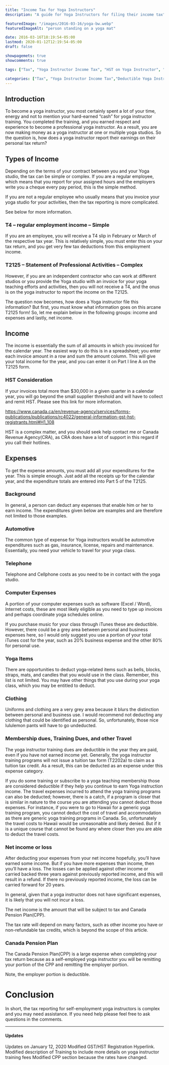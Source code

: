 ```yaml
---
title: "Income Tax for Yoga Instructors"
description: "A guide for Yoga Instructors for filing their income tax"

featuredImage: "/images/2016-03-16/yoga-bw.webp"
featuredImageAlt: "person standing on a yoga mat"

date: 2016-03-16T18:19:54-05:00
lastmod: 2020-01-12T12:19:54-05:00
draft: false

showpagemets: true
showcomments: true

tags: ["Tax", "Yoga Instructor Income Tax", "HST on Yoga Instructor", "Deductible Yoga Instructor Expenses"]

categories: ["Tax", "Yoga Instructor Income Tax","Deductible Yoga Instructor Expenses"]
---
```




## Introduction
To become a yoga instructor, you most certainly spent a lot of your time, energy and not to mention your hard-earned “cash” for yoga instructor training. You completed the training, and you earned respect and experience to become a professional yoga instructor. As a result, you are now making money as a yoga instructor at one or multiple yoga studios. So the question is, how does a yoga instructor report their earnings on their personal tax return?



## Types of Income
Depending on the terms of your contract between you and your Yoga studio, the tax can be simple or complex. If you are a regular employee, which means that you report for your assigned hours and the employers write you a cheque every pay period, this is the simple method.

If you are not a regular employee who usually means that you invoice your yoga studio for your activities, then the tax reporting is more complicated.

See below for more information.

### T4 – regular employment income – Simple
If you are an employee, you will receive a T4 slip in February or March of the respective tax year. This is relatively simple, you must enter this on your tax return, and you get very few tax deductions from this employment income.

### T2125 – Statement of Professional Activities – Complex
However, if you are an independent contractor who can work at different studios or you provide the Yoga studio with an invoice for your yoga teaching efforts and activities, then you will not receive a T4, and the onus is on the yoga instructor to report the income on the T2125.

The question now becomes, how does a Yoga instructor file this information? But first, you must know what information goes on this arcane T2125 form! So, let me explain below in the following groups: income and expenses and lastly, net income.

## Income
The income is essentially the sum of all amounts in which you invoiced for the calendar year. The easiest way to do this is in a spreadsheet; you enter each invoice amount in a row and sum the amount column. This will give your total income for the year, and you can enter it on Part I line A on the T2125 form.

### HST Consideration
If your invoices total more than $30,000 in a given quarter in a calendar year, you will go beyond the small supplier threshold and will have to collect and remit HST. Please see this link for more information.

<https://www.canada.ca/en/revenue-agency/services/forms-publications/publications/rc4022/general-information-gst-hst-registrants.html#H1_108>

HST is a complex matter, and you should seek help contact me or Canada Revenue Agency(CRA), as CRA does have a lot of support in this regard if you call their hotlines.

## Expenses
To get the expense amounts, you must add all your expenditures for the year. This is simple enough. Just add all the receipts up for the calendar year, and the expenditure totals are entered into Part 5 of the T2125.

### Background
In general, a person can deduct any expenses that enable him or her to earn income. The expenditures given below are examples and are therefore not limited to those examples.

### Automotive
The common type of expense for Yoga instructors would be automotive expenditures such as gas, insurance, license, repairs and maintenance. Essentially, you need your vehicle to travel for your yoga class.

### Telephone
Telephone and Cellphone costs as you need to be in contact with the yoga studio.

### Computer Expenses
A portion of your computer expenses such as software (Excel / Word), Internet costs, these are most likely eligible as you need to type up invoices and perhaps coordinate yoga schedules online.

If you purchase music for your class through iTunes these are deductible. However, there could be a grey area between personal and business expenses here, so I would only suggest you use a portion of your total iTunes cost for the year, such as  20% business expense and the other 80% for personal use.

### Yoga Items
There are opportunities to deduct yoga-related items such as bells, blocks, straps, mats, and candles that you would use in the class. Remember, this list is not limited. You may have other things that you use during your yoga class, which you may be entitled to deduct.

### Clothing
Uniforms and clothing are a very grey area because it blurs the distinction between personal and business use. I would recommend not deducting any clothing that could be identified as personal. So, unfortunately, those nice lululemon pants will have to go undeducted.

### Membership dues, Training Dues, and other Travel
The yoga instructor training dues are deductible in the year they are paid, even if you have not earned income yet. Generally, the yoga instructor training programs will not issue a tuition tax form (T2202a) to claim as a tuition tax credit. As a result, this can be deducted as an expense under this expense category.


If you do some training or subscribe to a yoga teaching membership  those are considered deductible if they help you continue to earn Yoga instruction income. The travel expenses incurred to attend the yoga training programs can also be deducted; however, there is a catch, if a program is closer that is similar in nature to the course you are attending you cannot deduct those expenses. For instance, if you were to go to Hawaii for a generic yoga training program, you cannot deduct the cost of travel and accommodation as there are generic yoga training programs in Canada. So, unfortunately the travel costs to Hawaii would be unreasonable and likely denied. But if it is a unique course that cannot be found any where closer then you are able to deduct the travel costs.

### Net income or loss
After deducting your expenses from your net income hopefully, you’ll have earned some income. But if you have more expenses than income, then you’ll have a loss. The losses can be applied against other income or carried backed three years against previously reported income, and this will result in a refund. If there no previously reported income, the loss can be carried forward for 20 years.

In general, given that a yoga instructor does not have significant expenses, it is likely that you will not incur a loss.

The net income is the amount that will be subject to tax and Canada Pension Plan(CPP).

The tax rate will depend on many factors, such as other income you have or non-refundable tax credits, which is beyond the scope of this article.

### Canada Pension Plan
The Canada Pension Plan(CPP) is a large expense when completing your tax return because as a self-employed yoga instructor you will be remitting your portion of the CPP and remitting the employer portion.  

Note, the employer portion is deductible.

# Conclusion
In short, the tax reporting for self-employment yoga instructors is complex and you may need assistance. If you need help please feel free to ask questions in the comments.

***
#### Updates
Updates on January 12, 2020
Modified GST/HST Registration Hyperlink.
Modified description of Training to include more details on yoga instructor training fees
Modified CPP section because the rates have changed.
